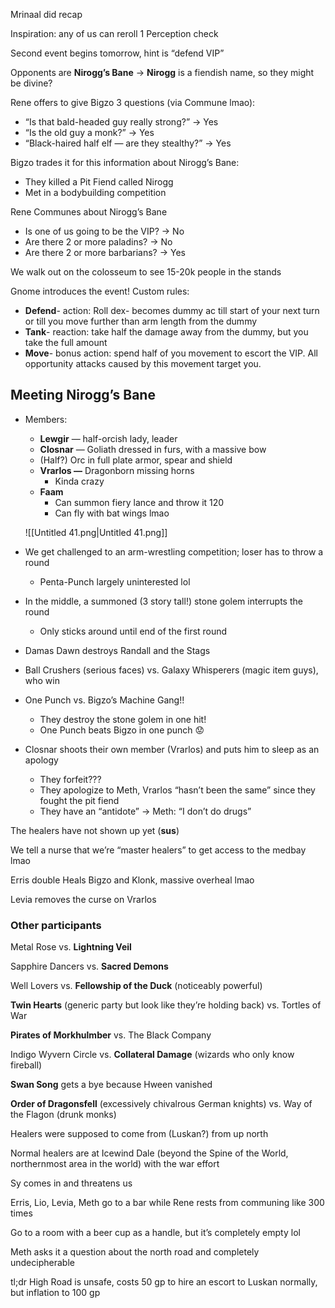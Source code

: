 Mrinaal did recap

Inspiration: any of us can reroll 1 Perception check

  

Second event begins tomorrow, hint is “defend VIP”

Opponents are **Nirogg’s Bane** → **Nirogg** is a fiendish name, so they might be divine?

Rene offers to give Bigzo 3 questions (via Commune lmao):

- “Is that bald-headed guy really strong?” → Yes
- “Is the old guy a monk?” → Yes
- “Black-haired half elf — are they stealthy?” → Yes

Bigzo trades it for this information about Nirogg’s Bane:

- They killed a Pit Fiend called Nirogg
- Met in a bodybuilding competition

  

Rene Communes about Nirogg’s Bane

- Is one of us going to be the VIP? → No
- Are there 2 or more paladins? → No
- Are there 2 or more barbarians? → Yes

  

  

We walk out on the colosseum to see 15-20k people in the stands

Gnome introduces the event! Custom rules:

- **Defend**- action: Roll dex- becomes dummy ac till start of your next turn or till you move further than arm length from the dummy
- **Tank**- reaction: take half the damage away from the dummy, but you take the full amount
- **Move**- bonus action: spend half of you movement to escort the VIP. All opportunity attacks caused by this movement target you.

  

## Meeting Nirogg’s Bane

- Members:
    
    - **Lewgir** — half-orcish lady, leader
    - **Closnar** — Goliath dressed in furs, with a massive bow
    - (Half?) Orc in full plate armor, spear and shield
    - **Vrarlos —** Dragonborn missing horns
        - Kinda crazy
    - **Faam**
        - Can summon fiery lance and throw it 120
        - Can fly with bat wings lmao
    
    ![[Untitled 41.png|Untitled 41.png]]
    
- We get challenged to an arm-wrestling competition; loser has to throw a round
    - Penta-Punch largely uninterested lol
- In the middle, a summoned (3 story tall!) stone golem interrupts the round
    - Only sticks around until end of the first round
- Damas Dawn destroys Randall and the Stags
- Ball Crushers (serious faces) vs. Galaxy Whisperers (magic item guys), who win
- One Punch vs. Bigzo’s Machine Gang!!
    - They destroy the stone golem in one hit!
    - One Punch beats Bigzo in one punch 😟
- Closnar shoots their own member (Vrarlos) and puts him to sleep as an apology
    - They forfeit???
    - They apologize to Meth, Vrarlos “hasn’t been the same” since they fought the pit fiend
    - They have an “antidote” → Meth: “I don’t do drugs”

  

The healers have not shown up yet (**sus**)

We tell a nurse that we’re “master healers” to get access to the medbay lmao

Erris double Heals Bigzo and Klonk, massive overheal lmao

Levia removes the curse on Vrarlos

### Other participants

Metal Rose vs. **Lightning Veil**

Sapphire Dancers vs. **Sacred Demons**

Well Lovers vs. **Fellowship of the Duck** (noticeably powerful)

**Twin Hearts** (generic party but look like they’re holding back) vs. Tortles of War

**Pirates of Morkhulmber** vs. The Black Company

Indigo Wyvern Circle vs. **Collateral Damage** (wizards who only know fireball)

**Swan Song** gets a bye because Hween vanished

**Order of Dragonsfell** (excessively chivalrous German knights) vs. Way of the Flagon (drunk monks)

  

Healers were supposed to come from (Luskan?) from up north

Normal healers are at Icewind Dale (beyond the Spine of the World, northernmost area in the world) with the war effort

  

Sy comes in and threatens us

  

Erris, Lio, Levia, Meth go to a bar while Rene rests from communing like 300 times

Go to a room with a beer cup as a handle, but it’s completely empty lol

Meth asks it a question about the north road and completely undecipherable

tl;dr High Road is unsafe, costs 50 gp to hire an escort to Luskan normally, but inflation to 100 gp